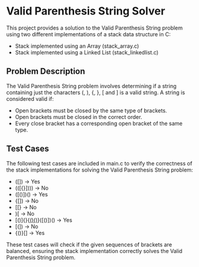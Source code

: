 # Valid Parenthesis String Solver

This project provides a solution to the Valid Parenthesis String problem using two different implementations of a stack data structure in C:

- Stack implemented using an Array (stack_array.c)
- Stack implemented using a Linked List (stack_linkedlist.c)

## Problem Description
The Valid Parenthesis String problem involves determining if a string containing just the characters (, ), {, }, [ and ] is a valid string. A string is considered valid if:

- Open brackets must be closed by the same type of brackets.
- Open brackets must be closed in the correct order.
- Every close bracket has a corresponding open bracket of the same type.

## Test Cases
The following test cases are included in main.c to verify the correctness of the stack implementations for solving the Valid Parenthesis String problem:

 - ([]) -> Yes
- (([{}]))) -> No
- ([()[]()])() -> Yes
- {[]) -> No
- [[} -> No
- )[ -> No
- [()]{}{[()()]()}([()[]()])() -> Yes
- [(]) -> No
- {()}[] -> Yes
  
These test cases will check if the given sequences of brackets are balanced, ensuring the stack implementation correctly solves the Valid Parenthesis String problem.
